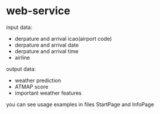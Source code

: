 # web-service

input data:
- derpature and arrival icao(airport code)
- derpature and arrival date 
- derpature and arrival time
- airline

output data:
- weather prediction 
- ATMAP score
- important weather features

you can see usage examples in files
StartPage and InfoPage
